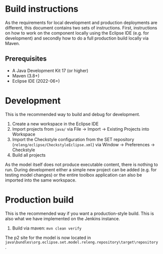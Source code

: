 # Build instructions

As the requirements for local development and production deployments are different, this document contains two sets of instructions. First, instructions on how to work on the component locally using the Eclipse IDE (e.g. for development) and secondly how to do a full production build locally via Maven.

## Prerequisites

- A Java Development Kit 17 (or higher)
- Maven (3.8+) 
- Eclipse IDE (2022-06+)

# Development

This is the recommended way to build and debug for development. 

1. Create a new workspace in the Eclipse IDE
2. Import projects from `java/` via File -> Import -> Existing Projects into Workspace
3. Import the Checkstyle configuration from the SET repository (`releng/eclipse/CheckstyleEclipse.xml`) via Window -> Preferences -> Checkstyle
4. Build all projects

As the model itself does not produce executable content, there is nothing to run. During development either a simple new project can be added (e.g. for testing model changes) or the entire toolbox application can also be imported into the same workspace. 

# Production build

This is the recommended way if you want a production-style build. This is also what we have implemented on the Jenkins instance. 

1. Build via maven: `mvn clean verify`

The p2 site for the model is now located in `java\bundles\org.eclipse.set.model.releng.repository\target\repository`. 